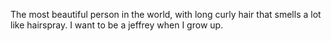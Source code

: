 The most beautiful person in the world, with long curly hair that smells a lot like hairspray. I want to be a jeffrey when I grow up.